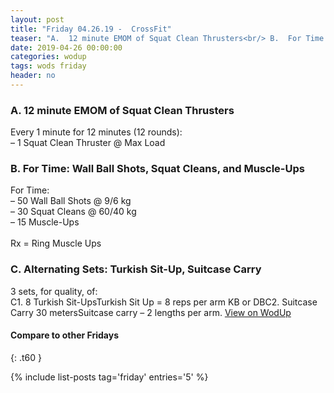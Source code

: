 ```yaml
---
layout: post
title: "Friday 04.26.19 -  CrossFit"
teaser: "A.  12 minute EMOM of Squat Clean Thrusters<br/> B.  For Time: Wall Ball Shots, Squat Cleans, and Muscle-Ups<br/> C. Alternating Sets: Turkish Sit-Up, Suitcase Carry"
date: 2019-04-26 00:00:00
categories: wodup
tags: wods friday
header: no
---
```



<h3>A.  12 minute EMOM of Squat Clean Thrusters</h3>
Every 1 minute for 12 minutes (12 rounds):<br/>– 1 Squat Clean Thruster @ Max Load<br/>
<h3>B.  For Time: Wall Ball Shots, Squat Cleans, and Muscle-Ups</h3>
For Time:<br/>– 50 Wall Ball Shots @ 9/6 kg<br/>– 30 Squat Cleans @ 60/40 kg<br/>– 15 Muscle-Ups<br/><br/>Rx = Ring Muscle Ups
<h3>C. Alternating Sets: Turkish Sit-Up, Suitcase Carry</h3>
3 sets, for quality,  of:<br/>C1. 8 Turkish Sit-UpsTurkish Sit Up = 8 reps per arm KB or DBC2. Suitcase Carry 30 metersSuitcase carry – 2 lengths per arm.
<a href="https://www.wodup.com/gyms/asphodel/wods/15664" target="blank">View on WodUp</a>


#### Compare to other Fridays
{: .t60 }

{% include list-posts tag='friday' entries='5' %}